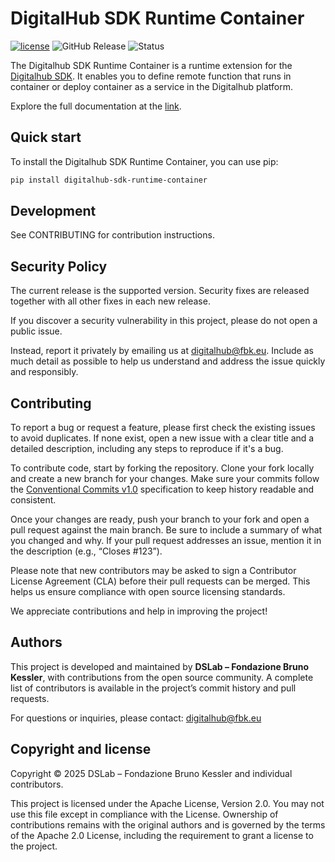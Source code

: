 # DigitalHub SDK Runtime Container

[![license](https://img.shields.io/badge/license-Apache%202.0-blue)](https://github.com/tn-aixpa/digitalhub-sdk-runtime-container/LICENSE) ![GitHub Release](https://img.shields.io/github/v/release/tn-aixpa/digitalhub-sdk-runtime-container)
![Status](https://img.shields.io/badge/status-stable-gold)

The Digitalhub SDK Runtime Container is a runtime extension for the [Digitalhub SDK](https://github.com/tn-aixpa/digitalhub-sdk). It enables you to define remote function that runs in container or deploy container as a service in the Digitalhub platform.

Explore the full documentation at the [link](https://scc-digitalhub.github.io/sdk-docs/runtimes/container/).

## Quick start

To install the Digitalhub SDK Runtime Container, you can use pip:

```bash
pip install digitalhub-sdk-runtime-container
```

## Development

See CONTRIBUTING for contribution instructions.

## Security Policy

The current release is the supported version. Security fixes are released together with all other fixes in each new release.

If you discover a security vulnerability in this project, please do not open a public issue.

Instead, report it privately by emailing us at digitalhub@fbk.eu. Include as much detail as possible to help us understand and address the issue quickly and responsibly.

## Contributing

To report a bug or request a feature, please first check the existing issues to avoid duplicates. If none exist, open a new issue with a clear title and a detailed description, including any steps to reproduce if it's a bug.

To contribute code, start by forking the repository. Clone your fork locally and create a new branch for your changes. Make sure your commits follow the [Conventional Commits v1.0](https://www.conventionalcommits.org/en/v1.0.0/) specification to keep history readable and consistent.

Once your changes are ready, push your branch to your fork and open a pull request against the main branch. Be sure to include a summary of what you changed and why. If your pull request addresses an issue, mention it in the description (e.g., “Closes #123”).

Please note that new contributors may be asked to sign a Contributor License Agreement (CLA) before their pull requests can be merged. This helps us ensure compliance with open source licensing standards.

We appreciate contributions and help in improving the project!

## Authors

This project is developed and maintained by **DSLab – Fondazione Bruno Kessler**, with contributions from the open source community. A complete list of contributors is available in the project’s commit history and pull requests.

For questions or inquiries, please contact: [digitalhub@fbk.eu](mailto:digitalhub@fbk.eu)

## Copyright and license

Copyright © 2025 DSLab – Fondazione Bruno Kessler and individual contributors.

This project is licensed under the Apache License, Version 2.0.
You may not use this file except in compliance with the License. Ownership of contributions remains with the original authors and is governed by the terms of the Apache 2.0 License, including the requirement to grant a license to the project.
